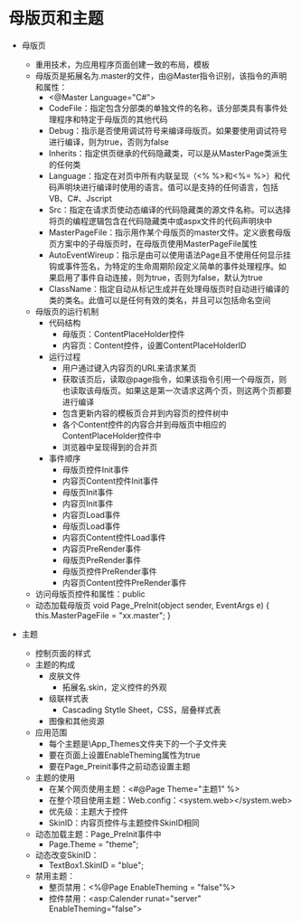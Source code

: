 # 母版页和主题

- 母版页
    - 重用技术，为应用程序页面创建一致的布局，模板
    - 母版页是拓展名为.master的文件，由@Master指令识别，该指令的声明和属性：
        - <@Master Language="C#">
        - CodeFile：指定包含分部类的单独文件的名称，该分部类具有事件处理程序和特定于母版页的其他代码
        - Debug：指示是否使用调试符号来编译母版页。如果要使用调试符号进行编译，则为true，否则为false
        - Inherits：指定供页继承的代码隐藏类，可以是从MasterPage类派生的任何类
        - Language：指定在对页中所有内联呈现（<% %>和<%= %>）和代码声明块进行编译时使用的语言。值可以是支持的任何语言，包括VB、C#、Jscript
        - Src：指定在请求页使动态编译的代码隐藏类的源文件名称。可以选择将页的编程逻辑包含在代码隐藏类中或aspx文件的代码声明块中
        - MasterPageFile：指示用作某个母版页的master文件。定义嵌套母版页方案中的子母版页时，在母版页使用MasterPageFile属性
        - AutoEventWireup：指示是由可以使用语法Page且不使用任何显示挂钩或事件签名，为特定的生命周期阶段定义简单的事件处理程序。如果启用了事件自动连接，则为true，否则为false，默认为true
        - ClassName：指定自动从标记生成并在处理母版页时自动进行编译的类的类名。此值可以是任何有效的类名，并且可以包括命名空间
    - 母版页的运行机制
        - 代码结构
            - 母版页：ContentPlaceHolder控件
            - 内容页：Content控件，设置ContentPlaceHolderID
        - 运行过程
            - 用户通过键入内容页的URL来请求某页
            - 获取该页后，读取@page指令，如果该指令引用一个母版页，则也读取该母版页。如果这是第一次请求这两个页，则这两个页都要进行编译
            - 包含更新内容的模板页合并到内容页的控件树中
            - 各个Content控件的内容合并到母版页中相应的ContentPlaceHolder控件中
            - 浏览器中呈现得到的合并页
        - 事件顺序
            - 母版页控件Init事件
            - 内容页Content控件Init事件
            - 母版页Init事件
            - 内容页Init事件
            - 内容页Load事件
            - 母版页Load事件
            - 内容页Content控件Load事件
            - 内容页PreRender事件
            - 母版页PreRender事件
            - 母版页控件PreRender事件
            - 内容页Content控件PreRender事件
    - 访问母版页控件和属性：public
    - 动态加载母版页
        void Page_PreInit(object sender, EventArgs e)
        {
                this.MasterPageFile = "xx.master";
        }
        
- 主题
    - 控制页面的样式
    - 主题的构成
        - 皮肤文件
            - 拓展名.skin，定义控件的外观
        - 级联样式表
            - Cascading Stytle Sheet，CSS，层叠样式表
        - 图像和其他资源
    - 应用范围
        - 每个主题是\App_Themes文件夹下的一个子文件夹
        - 要在页面上设置EnableTheming属性为true
        - 要在Page_Preinit事件之前动态设置主题
    - 主题的使用
        - 在某个网页使用主题：<#@Page Theme="主题1" %>
        - 在整个项目使用主题：Web.config：<system.web><Pages Themes="主题1"></system.web>
        - 优先级：主题大于控件
        - SkinID：内容页控件与主题控件SkinID相同
    - 动态加载主题：Page_PreInit事件中
        - Page.Theme = "theme";
    - 动态改变SkinID：
        - TextBox1.SkinID = "blue";
    - 禁用主题：
        - 整页禁用：<%@Page EnableTheming = "false"%>
        - 控件禁用：<asp:Calender runat="server" EnableTheming="false">

